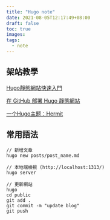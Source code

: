```yaml
---
title: "Hugo note"
date: 2021-08-05T12:17:49+08:00
draft: false
toc: true
images:
tags: 
  - note
---
```


## 架站教學
[Hugo靜態網站快速入門](https://aishuafei.com/hugo-getting-started/)

[在 GitHub 部署 Hugo 靜態網站](https://chswei.github.io/post/programming/hugo/)

[一个Hugo主题：Hermit](https://ojbk.im/posts/2018/hugo-theme-hermit/)

## 常用語法

```
// 新增文章
hugo new posts/post_name.md
```

```
// 本地端檢視 (http://localhost:1313/)
hugo server
```

```
// 更新網站
hugo
cd public
git add .
git commit -m "update blog"
git push
```